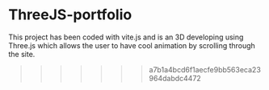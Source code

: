 
# ThreeJS-portfolio
This project has been coded with vite.js and is an 3D developing using Three.js which allows the user to have cool animation by scrolling through the site.
>>>>>>> a7b1a4bcd6f1aecfe9bb563eca23964dabdc4472
